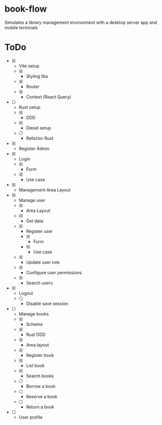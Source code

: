 # book-flow
 Simulates a library management environment with a desktop server app and mobile terminals

# ToDo
- [X] - Vite setup
  - [X] - Styling libs
  - [X] - Router
  - [X] - Context (React Query)
- [ ] - Rust setup
  - [X] - DDD
  - [X] - Diesel setup
  - [ ] - Refactor Rust
- [X] - Register Admin
- [X] - Login
  - [X] - Form
  - [X] - Use case
- [X] - Management Area Layout
- [X] - Manage user
  - [X] - Area Layout
  - [X] - Get data
  - [X] - Register user
    - [X] - Form
    - [X] - Use case
  - [X] - Update user role
  - [X] - Configure user permissions
  - [X] - Search users
- [X] - Logout
  - [ ] - Disable save session
- [ ] - Manage books
  - [X] - Schema
  - [X] - Rust DDD
  - [X] - Area layout
  - [X] - Register book
  - [X] - List book
  - [X] - Search books
  - [ ] - Borrow a book
  - [ ] - Reserve a book
  - [ ] - Return a book
- [ ] - User profile